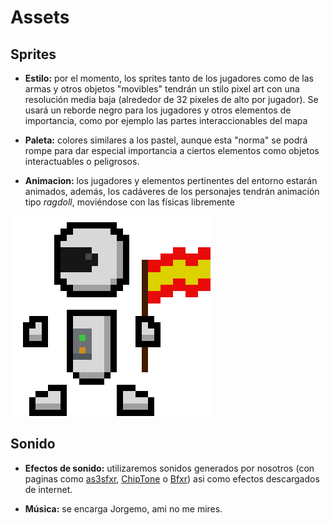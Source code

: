 # Assets

## Sprites

* **Estilo:** por el momento, los sprites tanto de los jugadores como de las armas y otros objetos "movibles" tendrán un stilo pixel art con una resolución media baja (alrededor de 32 pixeles de alto por jugador). Se usará un reborde negro para los jugadores y otros elementos de importancia, como por ejemplo las partes interaccionables del mapa

* **Paleta:** colores similares a los pastel, aunque esta "norma" se podrá rompe para dar especial importancia a ciertos elementos como objetos interactuables o peligrosos.

* **Animacion:** los jugadores y elementos pertinentes del entorno estarán animados, además, los cadáveres de los personajes tendrán animación tipo _ragdoll_, moviéndose con las físicas libremente

	
![Sprite del jugador](assets/web/spriteJugador.gif "Sprite del jugador")
	
	
## Sonido

* **Efectos de sonido:** utilizaremos sonidos generados por nosotros (con paginas como [as3sfxr], [ChipTone] o [Bfxr]) asi como efectos descargados de internet.

* **Música:** se encarga Jorgemo, ami no me mires.

[as3sfxr]: http://www.superflashbros.net/as3sfxr/
[ChipTone]: https://sfbgames.com/chiptone/
[Bfxr]: https://www.bfxr.net/